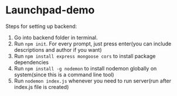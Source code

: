 # Launchpad-demo
Steps for setting up backend:
1. Go into backend folder in terminal.
2. Run `npm init`. For every prompt, just press enter(you can include descriptions and author if you want)
3. Run `npm install express mongoose cors` to install package dependencies
4. Run `npm install -g nodemon` to install nodemon globally on system(since this is a command line tool)
5. Run `nodemon index.js` whenever you need to run server(run after index.js file is created)
